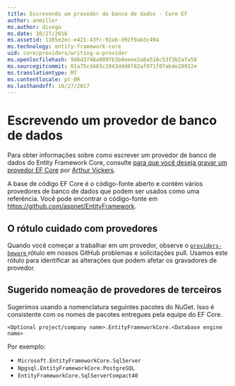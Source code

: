 ```yaml
---
title: Escrevendo um provedor de banco de dados - Core EF
author: anmiller
ms.author: divega
ms.date: 10/27/2016
ms.assetid: 1165e2ec-e421-43fc-92ab-d92f9ab3c494
ms.technology: entity-framework-core
uid: core/providers/writing-a-provider
ms.openlocfilehash: 9d6d3748a9097b3b8eeee2a8a516c53f3b2afa58
ms.sourcegitcommit: 01a75cd483c1943ddd6f82af971f07abde20912e
ms.translationtype: MT
ms.contentlocale: pt-BR
ms.lasthandoff: 10/27/2017
---
```

# <a name="writing-a-database-provider"></a>Escrevendo um provedor de banco de dados

Para obter informações sobre como escrever um provedor de banco de dados do Entity Framework Core, consulte [para que você deseja gravar um provedor EF Core](https://blog.oneunicorn.com/2016/11/11/so-you-want-to-write-an-ef-core-provider/) por [Arthur Vickers](https://github.com/ajcvickers).

A base de código EF Core é o código-fonte aberto e contém vários provedores de banco de dados que podem ser usados como uma referência. Você pode encontrar o código-fonte em https://github.com/aspnet/EntityFramework.

## <a name="the-providers-beware-label"></a>O rótulo cuidado com provedores

Quando você começar a trabalhar em um provedor, observe o [ `providers-beware` ](https://github.com/aspnet/EntityFramework/labels/providers-beware) rótulo em nossos GitHub problemas e solicitações pull. Usamos este rótulo para identificar as alterações que podem afetar os gravadores de provedor.

## <a name="suggested-naming-of-third-party-providers"></a>Sugerido nomeação de provedores de terceiros

Sugerimos usando a nomenclatura seguintes pacotes do NuGet. Isso é consistente com os nomes de pacotes entregues pela equipe do EF Core.

`<Optional project/company name>.EntityFrameworkCore.<Database engine name>`

Por exemplo:
* `Microsoft.EntityFrameworkCore.SqlServer`
* `Npgsql.EntityFrameworkCore.PostgreSQL`
* `EntityFrameworkCore.SqlServerCompact40`
